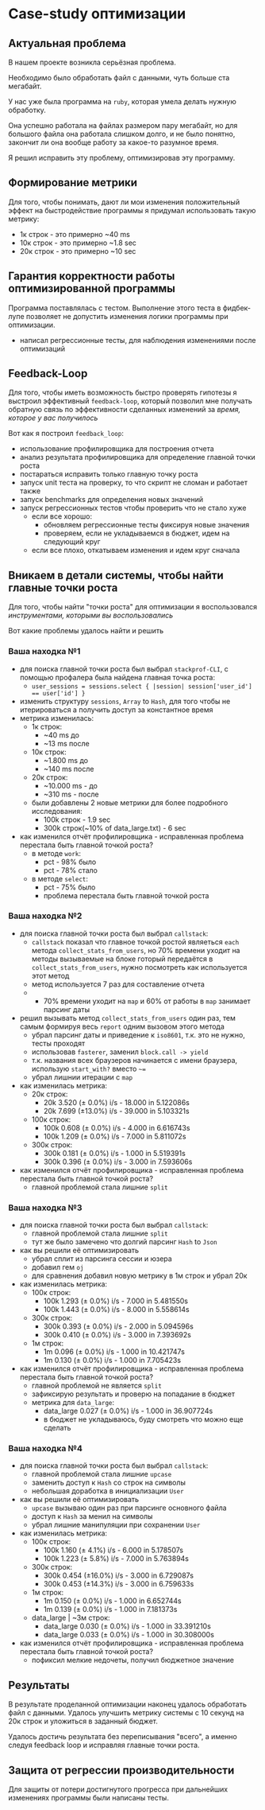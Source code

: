 # Case-study оптимизации

## Актуальная проблема
В нашем проекте возникла серьёзная проблема.

Необходимо было обработать файл с данными, чуть больше ста мегабайт.

У нас уже была программа на `ruby`, которая умела делать нужную обработку.

Она успешно работала на файлах размером пару мегабайт, но для большого файла она работала слишком долго, и не было понятно, закончит ли она вообще работу за какое-то разумное время.

Я решил исправить эту проблему, оптимизировав эту программу.

## Формирование метрики
Для того, чтобы понимать, дают ли мои изменения положительный эффект на быстродействие программы я придумал использовать такую метрику:
- 1к строк - это примерно ~40 ms
- 10к строк - это примерно ~1.8 sec
- 20к строк - это примерно ~10 sec

## Гарантия корректности работы оптимизированной программы
Программа поставлялась с тестом. Выполнение этого теста в фидбек-лупе позволяет не допустить изменения логики программы при оптимизации.
- написал регрессионные тесты, для наблюдения изменениями после оптимизаций

## Feedback-Loop
Для того, чтобы иметь возможность быстро проверять гипотезы я выстроил эффективный `feedback-loop`, который позволил мне получать обратную связь по эффективности сделанных изменений за *время, которое у вас получилось*

Вот как я построил `feedback_loop`: 
- использование профилировщика для построения отчета
- анализ результата профилировщика для определение главной точки роста
- постараться исправить только главную точку роста
- запуск unit теста на проверку, то что скрипт не сломан и работает также
- запуск benchmarks для определения новых значений
- запуск регрессионных тестов чтобы проверить что не стало хуже
  - если все хорошо:
    - обновляем регрессионные тесты фиксируя новые значения
    - проверяем, если не укладываемся в бюджет, идем на следующий круг
  - если все плохо, откатываем изменения и идем круг сначала
 

## Вникаем в детали системы, чтобы найти главные точки роста
Для того, чтобы найти "точки роста" для оптимизации я воспользовался *инструментами, которыми вы воспользовались*

Вот какие проблемы удалось найти и решить

### Ваша находка №1
- для поиска главной точки роста был выбрал `stackprof-CLI`, с помощью профалера была найдена главная точка роста:
  - `user_sessions = sessions.select { |session| session['user_id'] == user['id'] }`
- изменить структуру `sessions`, `Array` to `Hash`, для того чтобы не итерироваться а получить доступ за константное время
- метрика изменилась:
  - 1к строк:
    - ~40 ms до
    - ~13 ms после 
  - 10к строк:
    - ~1.800 ms до
    - ~140 ms после
  - 20к строк:
    - ~10.000 ms - до
    - ~310 ms - после
  - были добавлены 2 новые метрики для более подробного исследования:
    - 100k строк - 1.9 sec
    - 300k строк(~10% of data_large.txt) - 6 sec
- как изменился отчёт профилировщика - исправленная проблема перестала быть главной точкой роста?
  - в методе `work`:
    - pct - 98% было
    - pct - 78% стало
  - в методе `select`:
    - pct - 75% было
    - проблема перестала быть главной точкой роста

### Ваша находка №2
- для поиска главной точки роста был выбрал `callstack`:
  - `callstack` показал что главное точкой ростой являеться `each` метода `collect_stats_from_users`, но 70% времени уходит на методы вызываемые на блоке готорый передаётся в `collect_stats_from_users`, нужно посмотреть как используется этот метод
  - метод используется 7 раз для составление отчета
  - + 70% времени уходит на `map` и 60% от работы в `map` занимает парсинг даты
- решил вызывать метод `collect_stats_from_users` один раз, тем самым формируя  весь `report` одним вызовом этого метода
  - убрал парсинг даты и приведение к `iso8601`, т.к. это не нужно, тесты проходят
  - использовав `fasterer`, заменил `block.call -> yield`
  - т.к. названия всех браузеров начинается с имени браузера, использую `start_with?` вместо `~=`
  - убрал лишнии итерации с `map`
- как изменилась метрика:
  - 20к строк:
    - 20k 3.520 (± 0.0%) i/s - 18.000 in 5.122086s
    - 20k 7.699 (±13.0%) i/s - 39.000 in 5.103321s
  - 100к строк:
    - 100k 0.608 (± 0.0%) i/s - 4.000 in 6.616743s
    - 100k 1.209 (± 0.0%) i/s - 7.000 in 5.811072s
  - 300к строк:
    - 300k 0.181 (± 0.0%) i/s - 1.000 in 5.519391s
    - 300k 0.396 (± 0.0%) i/s - 3.000 in 7.593606s
- как изменился отчёт профилировщика - исправленная проблема перестала быть главной точкой роста?
  - главной проблемой стала лишние `split` 

### Ваша находка №3
- для поиска главной точки роста был выбрал `callstack`:
  - главной проблемой стала лишние `split`
  - тут же было замечено что долгий парсинг `Hash` to `Json`
- как вы решили её оптимизировать
  - убрал сплит из парсинга сессии и юзера
  - добавил гем `oj`
  - для сравнения добавил новую метрику в 1м строк и убрал 20к
- как изменилась метрика:
  - 100к строк:
    - 100k      1.293  (± 0.0%) i/s -      7.000  in   5.481550s
    - 100k      1.443  (± 0.0%) i/s -      8.000  in   5.558614s
  - 300к строк:
    - 300k      0.393  (± 0.0%) i/s -      2.000  in   5.094596s
    - 300k      0.410  (± 0.0%) i/s -      3.000  in   7.393692s
  - 1м строк:
    - 1m      0.096  (± 0.0%) i/s -      1.000  in  10.421747s
    - 1m      0.130  (± 0.0%) i/s -      1.000  in   7.705423s
- как изменился отчёт профилировщика - исправленная проблема перестала быть главной точкой роста?
  - главной проблемой не является `split`
  - зафиксирую результать и проверю на попадание в бюджет
  - метрика для `data_large`:
    - data_large      0.027  (± 0.0%) i/s -      1.000  in  36.907724s
    - в бюджет не укладываюсь, буду смотреть что можно еще сделать

### Ваша находка №4
- для поиска главной точки роста был выбрал `callstack`:
  - главной проблемой стала лишние `upcase`
  - заменить доступ к `Hash` со строк на символы
  - небольшая доработка в инициализации `User`
- как вы решили её оптимизировать
  - `upcase` вызываю один раз при парсинге основного файла
  - доступ к `Hash` за менил на символы
  - убрал лишние манипуляции при сохранении `User`
- как изменилась метрика:
  - 100к строк:
    - 100k      1.160  (± 4.1%) i/s -      6.000  in   5.178507s
    - 100k      1.223  (± 5.8%) i/s -      7.000  in   5.763894s
  - 300к строк:
    - 300k      0.454  (±16.0%) i/s -      3.000  in   6.729087s
    - 300k      0.453  (±14.3%) i/s -      3.000  in   6.759633s
  - 1м строк:
    - 1m      0.150  (± 0.0%) i/s -      1.000  in   6.652744s
    - 1m      0.139  (± 0.0%) i/s -      1.000  in   7.181373s
  - data_large | ~3м строк:
    - data_large      0.030  (± 0.0%) i/s -      1.000  in  33.391210s
    - data_large      0.033  (± 0.0%) i/s -      1.000  in  30.308000s
- как изменился отчёт профилировщика - исправленная проблема перестала быть главной точкой роста?
  - пофиксил мелкие недочеты, получил бюджетное значение

## Результаты
В результате проделанной оптимизации наконец удалось обработать файл с данными.
Удалось улучшить метрику системы с 10 секунд на 20к строк и уложиться в заданный бюджет.

Удалось достичь результата без переписывания "всего", а именно следуя feedback loop и исправляя главные точки роста.

## Защита от регрессии производительности
Для защиты от потери достигнутого прогресса при дальнейших изменениях программы были написаны тесты.

